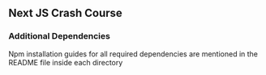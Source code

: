 ## Next JS Crash Course

### Additional Dependencies

Npm installation guides for all required dependencies are mentioned in the README file inside each directory
